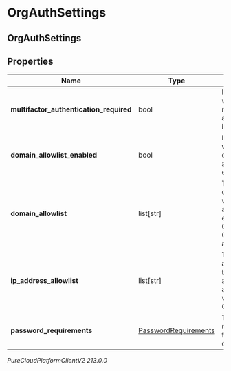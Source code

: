 # OrgAuthSettings

## OrgAuthSettings

## Properties

|Name | Type | Description | Notes|
|------------ | ------------- | ------------- | -------------|
| **multifactor_authentication_required** | bool | Indicates whether multi-factor authentication is required. | [optional] |
| **domain_allowlist_enabled** | bool | Indicates whether the domain allowlist is enabled. | [optional] |
| **domain_allowlist** | list[str] | The list of domains that will be allowed to embed Genesys Cloud applications. | [optional] |
| **ip_address_allowlist** | list[str] | The list of IP addresses that will be allowed to authenticate with Genesys Cloud. | [optional] |
| **password_requirements** | [PasswordRequirements](PasswordRequirements) | The password requirements for the organization. | [optional] |



_PureCloudPlatformClientV2 213.0.0_
